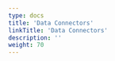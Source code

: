 ```yaml
---
type: docs
title: 'Data Connectors'
linkTitle: 'Data Connectors'
description: ''
weight: 70
---
```

